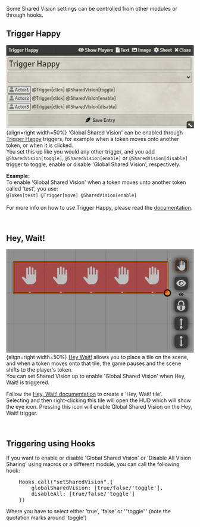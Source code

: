 Some Shared Vision settings can be controlled from other modules or through hooks.

## Trigger Happy
![img](./img/TriggerHappy.png){align=right width=50%}
'Global Shared Vision' can be enabled through [Trigger Happy](https://foundryvtt.com/packages/trigger-happy/) triggers, for example when a token moves onto another token, or when it is clicked.<br>
You set this up like you would any other trigger, and you add `@SharedVision[toggle]`, `@SharedVision[enable]` or `@SharedVision[disable]` trigger to toggle, enable or disable 'Global Shared Vision', respectively.

<b>Example:</b><br>
To enable 'Global Shared Vision' when a token moves unto another token called 'test', you use:<br>
`@Token[test] @Trigger[move] @SharedVision[enable]`<br>
<br>
For more info on how to use Trigger Happy, please read the [documentation](https://github.com/League-of-Foundry-Developers/fvtt-module-trigger-happy/blob/master/README.md).
        
<br clear="right"/>

## Hey, Wait!
![img](./img/HeyWait.png){align=right width=50%}
[Hey Wait!](https://foundryvtt.com/packages/hey-wait/) allows you to place a tile on the scene, and when a token moves onto that tile, the game pauses and the scene shifts to the player's token.<br>
You can set Shared Vision up to enable 'Global Shared Vision' when Hey, Wait! is triggered.

Follow the [Hey, Wait! documentation](https://github.com/1000nettles/hey-wait/blob/main/README.md) to create a 'Hey, Wait! tile'.<br>
Selecting and then right-clicking this tile will open the HUD which will show the eye icon. Pressing this icon will enable Global Shared Vision on the Hey, Wait! trigger.

<br clear="right"/>

## Triggering using Hooks
If you want to enable or disable 'Global Shared Vision' or 'Disable All Vision Sharing' using macros or a different module, you can call the following hook:<br>
<pre>
    Hooks.call("setSharedVision",{
        globalSharedVision: [true/false/'toggle'],
        disableAll: [true/false/'toggle']
    })
</pre>
Where you have to select either 'true', 'false' or '"toggle"' (note the quotation marks around 'toggle')